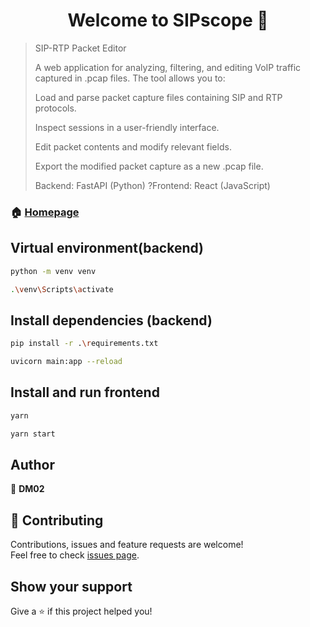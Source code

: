 <h1 align="center">Welcome to SIPscope 👋</h1>
<p>
</p>

> SIP-RTP Packet Editor
>
>A web application for analyzing, filtering, and editing VoIP traffic captured in .pcap files. The tool allows you to:
>
>Load and parse packet capture files containing SIP and RTP protocols.
>
>Inspect sessions in a user-friendly interface.
>
>Edit packet contents and modify relevant fields.
>
>Export the modified packet capture as a new .pcap file.
>
>Backend: FastAPI (Python)
?Frontend: React (JavaScript)

### 🏠 [Homepage](github.com/DM02/PcapForge)

## Virtual environment(backend)

```sh
python -m venv venv
```
```sh
.\venv\Scripts\activate
```
## Install dependencies (backend)

```sh
pip install -r .\requirements.txt
```
```sh
uvicorn main:app --reload
```
## Install and run frontend

```sh
yarn
```
```sh
yarn start
```



## Author

👤 **DM02**


## 🤝 Contributing

Contributions, issues and feature requests are welcome!<br />Feel free to check [issues page](github.com/DM02/PcaPForge/issues). 

## Show your support

Give a ⭐️ if this project helped you!
